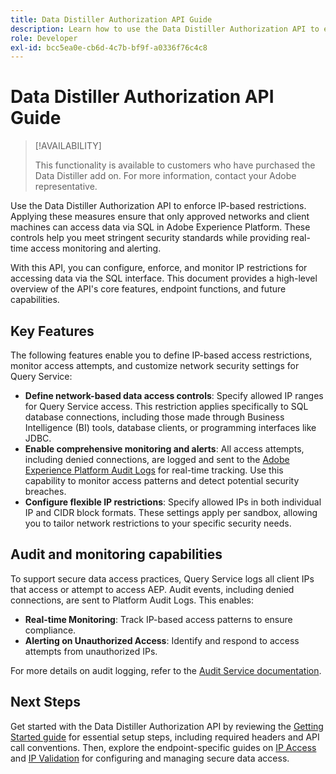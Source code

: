 ```yaml
---
title: Data Distiller Authorization API Guide
description: Learn how to use the Data Distiller Authorization API to enforce network-based IP restrictions for secure connections through SQL. Use this API to enhance data access control for your Adobe Experience Platform data.
role: Developer
exl-id: bcc5ea0e-cb6d-4c7b-bf9f-a0336f76c4c8
---
```

# Data Distiller Authorization API Guide

>[!AVAILABILITY]
>
>This functionality is available to customers who have purchased the Data Distiller add on. For more information, contact your Adobe representative.

Use the Data Distiller Authorization API to enforce IP-based restrictions. Applying these measures ensure that only approved networks and client machines can access data via SQL in Adobe Experience Platform. These controls help you meet stringent security standards while providing real-time access monitoring and alerting.

With this API, you can configure, enforce, and monitor IP restrictions for accessing data via the SQL interface. This document provides a high-level overview of the API's core features, endpoint functions, and future capabilities.

## Key Features

The following features enable you to define IP-based access restrictions, monitor access attempts, and customize network security settings for Query Service:

- **Define network-based data access controls**: Specify allowed IP ranges for Query Service access. This restriction applies specifically to SQL database connections, including those made through Business Intelligence (BI) tools, database clients, or programming interfaces like JDBC.
- **Enable comprehensive monitoring and alerts**: All access attempts, including denied connections, are logged and sent to the [Adobe Experience Platform Audit Logs](../../landing/governance-privacy-security/audit-logs/overview.md) for real-time tracking. Use this capability to monitor access patterns and detect potential security breaches.
- **Configure flexible IP restrictions**: Specify allowed IPs in both individual IP and CIDR block formats. These settings apply per sandbox, allowing you to tailor network restrictions to your specific security needs.

## Audit and monitoring capabilities

To support secure data access practices, Query Service logs all client IPs that access or attempt to access AEP. Audit events, including denied connections, are sent to Platform Audit Logs. This enables:
   
- **Real-time Monitoring**: Track IP-based access patterns to ensure compliance.
- **Alerting on Unauthorized Access**: Identify and respond to access attempts from unauthorized IPs.

For more details on audit logging, refer to the [Audit Service documentation](https://experienceleague.adobe.com/docs/experience-platform/audit/audit-overview.html).

## Next Steps

Get started with the Data Distiller Authorization API by reviewing the [Getting Started guide](./getting-started.md) for essential setup steps, including required headers and API call conventions. Then, explore the endpoint-specific guides on [IP Access](./ip-access.md) and [IP Validation](./validate.md) for configuring and managing secure data access.
